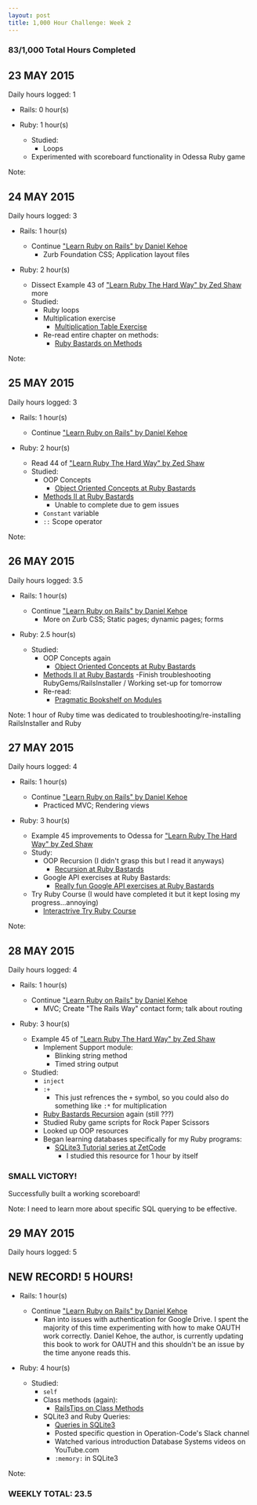 ```yaml
---
layout: post
title: 1,000 Hour Challenge: Week 2
---
```

### 83/1,000 Total Hours Completed

## 23 MAY 2015
Daily hours logged: 1

- Rails: 0 hour(s)
	
- Ruby: 1 hour(s)
	- Studied:
		- Loops
	- Experimented with scoreboard functionality in Odessa Ruby game
	
Note: 

## 24 MAY 2015
Daily hours logged: 3

- Rails: 1 hour(s)
	- Continue ["Learn Ruby on Rails" by Daniel Kehoe](http://www.learn-rails.com "Learn Rails")
		- Zurb Foundation CSS; Application layout files
	
- Ruby: 2 hour(s)
	- Dissect Example 43 of ["Learn Ruby The Hard Way" by Zed Shaw](http://www.learnrubythehardway.org/book "LRTHW Book") more
	- Studied:
		- Ruby loops
		- Multiplication exercise
			- [Multiplication Table Exercise](http://ruby.bastardsbook.com/chapters/loops/ "Ruby Bastards Loops")
		- Re-read entire chapter on methods:
			- [Ruby Bastards on Methods](http://ruby.bastardsbook.com/chapters/methods/ "Ruby Bastards Methods")
	
Note: 

## 25 MAY 2015
Daily hours logged: 3

- Rails: 1 hour(s)
	- Continue ["Learn Ruby on Rails" by Daniel Kehoe](http://www.learn-rails.com "Learn Rails")
	
- Ruby: 2 hour(s)
	- Read 44 of ["Learn Ruby The Hard Way" by Zed Shaw](http://www.learnrubythehardway.org/book "LRTHW Book")
	- Studied:
		- OOP Concepts
			- [Object Oriented Concepts at Ruby Bastards](http://ruby.bastardsbook.com/chapters/oops/ "OOP COncepts at Ruby Bastards")
		- [Methods II at Ruby Bastards](http://ruby.bastardsbook.com/chapters/methods-and-gems/ "Methods at Ruby Bastards")
			- Unable to complete due to gem issues
		- `Constant` variable
		- `::` Scope operator
	
Note:

## 26 MAY 2015
Daily hours logged: 3.5

- Rails: 1 hour(s)
	- Continue ["Learn Ruby on Rails" by Daniel Kehoe](http://www.learn-rails.com "Learn Rails")
		- More on Zurb CSS; Static pages; dynamic pages; forms

- Ruby: 2.5 hour(s)
	- Studied:
		- OOP Concepts again
			- [Object Oriented Concepts at Ruby Bastards](http://ruby.bastardsbook.com/chapters/oops/ "OOP COncepts at Ruby Bastards")
		- [Methods II at Ruby Bastards](http://ruby.bastardsbook.com/chapters/methods-and-gems/ "Methods at Ruby Bastards")
			-Finish troubleshooting RubyGems/RailsInstaller / Working set-up for tomorrow
		- Re-read:
			- [Pragmatic Bookshelf on Modules](http://ruby-doc.com/docs/ProgrammingRuby/html/tut_modules.html "Pragmatic on Modules")

Note: 1 hour of Ruby time was dedicated to troubleshooting/re-installing RailsInstaller and Ruby

## 27 MAY 2015
Daily hours logged: 4

- Rails: 1 hour(s)
	- Continue ["Learn Ruby on Rails" by Daniel Kehoe](http://www.learn-rails.com "Learn Rails")
		- Practiced MVC; Rendering views
	
- Ruby: 3 hour(s)
	- Example 45 improvements to Odessa for ["Learn Ruby The Hard Way" by Zed Shaw](http://www.learnrubythehardway.org/book "LRTHW Book")
	- Study:
		- OOP Recursion (I didn't grasp this but I read it anyways)
			- [Recursion at Ruby Bastards](http://ruby.bastardsbook.com/chapters/recursion/ "Ruby Bastards Recursion")
		- Google API exercises at Ruby Bastards:
			- [Really fun Google API exercises at Ruby Bastards](http://ruby.bastardsbook.com/chapters/methods-and-gems/ "Google API tutorial")
	- Try Ruby Course (I would have completed it but it kept losing my progress...annoying)
		- [Interactrive Try Ruby Course](http://www.tryruby.org "TryRuby.org")
	
Note: 

## 28 MAY 2015
Daily hours logged: 4

- Rails: 1 hour(s)
	- Continue ["Learn Ruby on Rails" by Daniel Kehoe](http://www.learn-rails.com "Learn Rails")
		- MVC; Create "The Rails Way" contact form; talk about routing

-   Ruby: 3 hour(s)
	- Example 45 of ["Learn Ruby The Hard Way" by Zed Shaw](http://www.learnrubythehardway.org/book "LRTHW Book")
		- Implement Support module:
			- Blinking string method
			- Timed string output
	- Studied:
		- `inject`
		- `:+`
			- This just refrences the `+` symbol, so you could also do something like `:*` for multiplication
		- [Ruby Bastards Recursion](http://ruby.bastardsbook.com/chapters/recursion/ "Ruby Bastards Recursion") again (still ???)
		- Studied Ruby game scripts for Rock Paper Scissors
		- Looked up OOP resources
		- Began learning databases specifically for my Ruby programs:
			- [SQLite3 Tutorial series at ZetCode](http://zetcode.com/db/sqliteruby/connect/ "SQLite3 at ZetCode")
				- I studied this resource for 1 hour by itself

### SMALL VICTORY!

Successfully built a working scoreboard!

Note: I need to learn more about specific SQL querying to be effective.

## 29 MAY 2015
Daily hours logged: 5

## NEW RECORD! 5 HOURS!

- Rails: 1 hour(s)
	- Continue ["Learn Ruby on Rails" by Daniel Kehoe](http://www.learn-rails.com "Learn Rails")
		- Ran into issues with authentication for Google Drive. I spent the majority of this time experimenting with how to make OAUTH work correctly.
		  Daniel Kehoe, the author, is currently updating this book to work for OAUTH and this shouldn't be an issue by the time anyone reads this.
	
- Ruby: 4 hour(s)
	- Studied:
		- `self`
		- Class methods (again):
			- [RailsTips on Class Methods](http://www.railstips.org/blog/archives/2009/05/11/class-and-instance-methods-in-ruby/ "Ruby class methods")
		- SQLite3 and Ruby Queries:
			- [Queries in SQLite3](http://zetcode.com/db/sqliteruby/ "ZetCode SQLite3")
			- Posted specific question in Operation-Code's Slack channel
			- Watched various introduction Database Systems videos on YouTube.com
			- `:memory:` in SQLite3
	
Note: 

### WEEKLY TOTAL: 23.5


